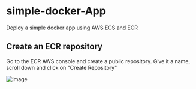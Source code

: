 # simple-docker-App
Deploy a simple docker app using AWS ECS and ECR
## Create an ECR repository
Go to the ECR AWS console and create a public repository. Give it a name, scroll down and click on "Create Repository"

![image](https://user-images.githubusercontent.com/108973856/232793205-a089e639-99ca-4da4-ae4c-9562b0335d80.png)
